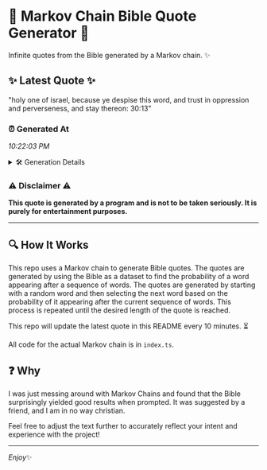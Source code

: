 # 📖 Markov Chain Bible Quote Generator 📖

Infinite quotes from the Bible generated by a Markov chain. ✨

## ✨ Latest Quote ✨
"holy one of israel, because ye despise this word, and trust in oppression and perverseness, and stay thereon: 30:13"

### ⏰ Generated At
*10:22:03 PM*

<details>
    <summary>🛠️ Generation Details</summary>
    <p>
        <strong>🌱 Seed:</strong> holy<br>
        <strong>🔄 Iterations:</strong> 18<br>
        <strong>📜 Context History:</strong><br>[ holy ]: one<br>[ holy, one ]: of<br>[ holy, one, of ]: israel,<br>[ holy, one, of, israel, ]: because<br>[ holy, one, of, israel,, because ]: ye<br>[ holy, one, of, israel,, because, ye ]: despise<br>[ one, of, israel,, because, ye, despise ]: this<br>[ of, israel,, because, ye, despise, this ]: word,<br>[ israel,, because, ye, despise, this, word, ]: and<br>[ because, ye, despise, this, word,, and ]: trust<br>[ ye, despise, this, word,, and, trust ]: in<br>[ despise, this, word,, and, trust, in ]: oppression<br>[ this, word,, and, trust, in, oppression ]: and<br>[ word,, and, trust, in, oppression, and ]: perverseness,<br>[ and, trust, in, oppression, and, perverseness, ]: and<br>[ trust, in, oppression, and, perverseness,, and ]: stay<br>[ in, oppression, and, perverseness,, and, stay ]: thereon:<br>[ oppression, and, perverseness,, and, stay, thereon: ]: 30:13<br>
    </p>
</details>

### ⚠️ Disclaimer ⚠️
**This quote is generated by a program and is not to be taken seriously. It is purely for entertainment purposes.**

---

## 🔍 How It Works

This repo uses a Markov chain to generate Bible quotes. The quotes are generated by using the Bible as a dataset to find the probability of a word appearing after a sequence of words. The quotes are generated by starting with a random word and then selecting the next word based on the probability of it appearing after the current sequence of words. This process is repeated until the desired length of the quote is reached.

This repo will update the latest quote in this README every 10 minutes. ⏳

All code for the actual Markov chain is in `index.ts`.

## ❓ Why

I was just messing around with Markov Chains and found that the Bible surprisingly yielded good results when prompted. 
It was suggested by a friend, and I am in no way christian.

Feel free to adjust the text further to accurately reflect your intent and experience with the project!

---

*Enjoy*✨
